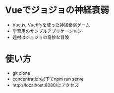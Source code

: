 # Vueでジョジョの神経衰弱

- Vue.js, Vuetifyを使った神経衰弱ゲーム
- 学習用のサンプルアプリケーション
- 題材はジョジョの奇妙な冒険

# 使い方

- git clone
- concentration以下でnpm run serve
- http://localhost:8080/にアクセス
